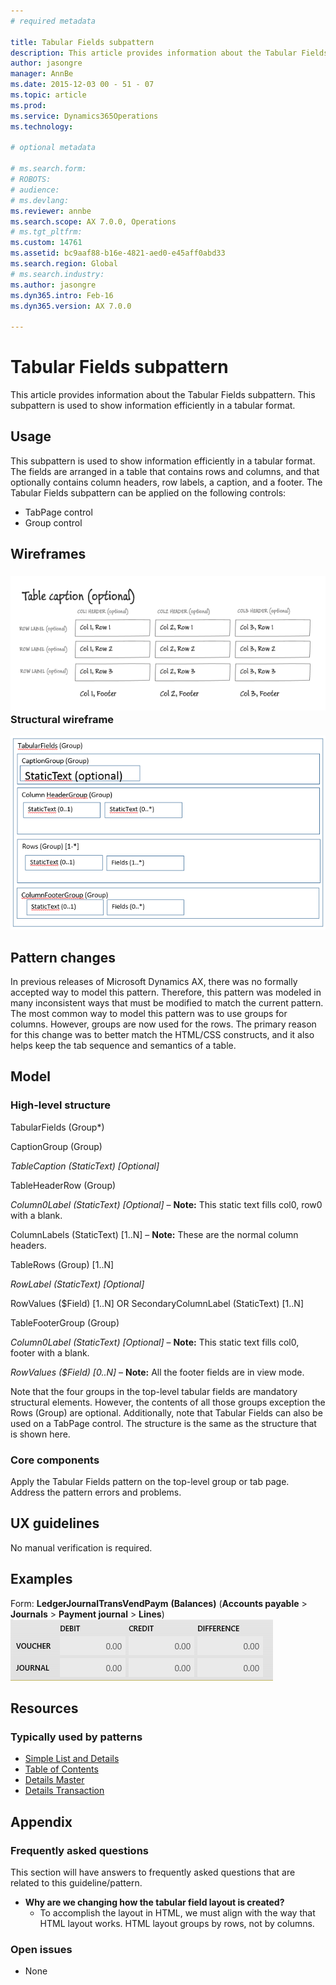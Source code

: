 ```yaml
---
# required metadata

title: Tabular Fields subpattern
description: This article provides information about the Tabular Fields subpattern. This subpattern is used to show information efficiently in a tabular format. 
author: jasongre
manager: AnnBe
ms.date: 2015-12-03 00 - 51 - 07
ms.topic: article
ms.prod: 
ms.service: Dynamics365Operations
ms.technology: 

# optional metadata

# ms.search.form: 
# ROBOTS: 
# audience: 
# ms.devlang: 
ms.reviewer: annbe
ms.search.scope: AX 7.0.0, Operations
# ms.tgt_pltfrm: 
ms.custom: 14761
ms.assetid: bc9aaf88-b16e-4821-aed0-e45aff0abd33
ms.search.region: Global
# ms.search.industry: 
ms.author: jasongre
ms.dyn365.intro: Feb-16
ms.dyn365.version: AX 7.0.0

---
```


# Tabular Fields subpattern

This article provides information about the Tabular Fields subpattern. This subpattern is used to show information efficiently in a tabular format. 

Usage
-----

This subpattern is used to show information efficiently in a tabular format. The fields are arranged in a table that contains rows and columns, and that optionally contains column headers, row labels, a caption, and a footer. The Tabular Fields subpattern can be applied on the following controls:

-   TabPage control
-   Group control

## Wireframes
### [![TabularFields(1)](./media/tabularfields1.png)](./media/tabularfields1.png)Structural wireframe

[![TabularFields(2)](./media/tabularfields2.png)](./media/tabularfields2.png)

## Pattern changes
In previous releases of Microsoft Dynamics AX, there was no formally accepted way to model this pattern. Therefore, this pattern was modeled in many inconsistent ways that must be modified to match the current pattern. The most common way to model this pattern was to use groups for columns. However, groups are now used for the rows. The primary reason for this change was to better match the HTML/CSS constructs, and it also helps keep the tab sequence and semantics of a table.

## Model
### High-level structure

TabularFields (Group\*)

CaptionGroup (Group)

*TableCaption (StaticText) \[Optional\]*

TableHeaderRow (Group)

*Column0Label (StaticText) \[Optional\]* – **Note:** This static text fills col0, row0 with a blank.

ColumnLabels (StaticText) \[1..N\] – **Note:** These are the normal column headers.

TableRows (Group) \[1..N\]

*RowLabel (StaticText) \[Optional\]*

RowValues ($Field) \[1..N\] OR SecondaryColumnLabel (StaticText) \[1..N\]

TableFooterGroup (Group)

*Column0Label (StaticText) \[Optional\]* – **Note:** This static text fills col0, footer with a blank.

*RowValues ($Field) \[0..N\]* – **Note:** All the footer fields are in view mode.

Note that the four groups in the top-level tabular fields are mandatory structural elements. However, the contents of all those groups exception the Rows (Group) are optional. Additionally, note that Tabular Fields can also be used on a TabPage control. The structure is the same as the structure that is shown here.

### Core components

Apply the Tabular Fields pattern on the top-level group or tab page. Address the pattern errors and problems.

## UX guidelines
No manual verification is required.

## Examples
Form: **LedgerJournalTransVendPaym** **(Balances)** (**Accounts payable** &gt; **Journals** &gt; **Payment journal** &gt; **Lines**) [![TabularFields(3)](./media/tabularfields3.png)](./media/tabularfields3.png)

## Resources
### Typically used by patterns

-   [Simple List and Details](simple-list-details-form-pattern.md)
-   [Table of Contents](table-of-contents-form-pattern.md)
-   [Details Master](details-master-form-pattern.md)
-   [Details Transaction](details-transaction-form-pattern.md)

## Appendix
### Frequently asked questions

This section will have answers to frequently asked questions that are related to this guideline/pattern.

-   **Why are we changing how the tabular field layout is created?**
    -   To accomplish the layout in HTML, we must align with the way that HTML layout works. HTML layout groups by rows, not by columns.

### Open issues

-   None


